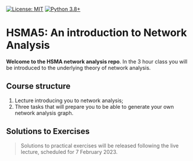 [![License: MIT](https://img.shields.io/badge/License-MIT-yellow.svg)](https://opensource.org/licenses/MIT)
[![Python 3.8+](https://img.shields.io/badge/python-3.8+-blue.svg)](https://www.python.org/downloads/release/python-360+/)

# HSMA5: An introduction to Network Analysis

**Welcome to the HSMA network analysis repo**.  In the 3 hour class you will be introduced to the underlying theory of network analysis.

## Course structure

1. Lecture introducing you to network analysis;
2. Three tasks that will prepare you to be able to generate your own network analysis graph. 


## Solutions to Exercises

> Solutions to practical exercises will be released following the live lecture, scheduled for 7 February 2023.
